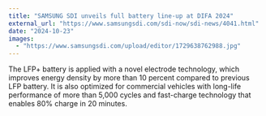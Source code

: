 ```yaml
---
title: "SAMSUNG SDI unveils full battery line-up at DIFA 2024"
external_url: "https://www.samsungsdi.com/sdi-now/sdi-news/4041.html"
date: "2024-10-23"
images:
  - "https://www.samsungsdi.com/upload/editor/1729638762988.jpg"
---
```


The LFP+ battery is applied with a novel electrode technology, which improves energy density by more than 10 percent compared to previous LFP battery. It is also optimized for commercial vehicles with long-life performance of more than 5,000 cycles and fast-charge technology that enables 80% charge in 20 minutes.
